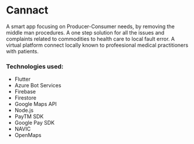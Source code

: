 # Cannact
A smart app focusing on Producer-Consumer needs, by removing the middle man procedures.
A one step solution for all the issues and complaints related to commodities to health care to local fault error. 
A virtual platform connect locally known to profeesional medical practitioners with patients. 

### Technologies used:
- Flutter
- Azure Bot Services
- Firebase
- Firestore
- Google Maps API
- Node.js
- PayTM SDK
- Google Pay SDK
- NAVIC
- OpenMaps
